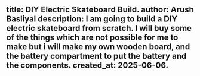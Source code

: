title: DIY Electric Skateboard Build.
author: Arush Basliyal
description: I am going to build a DIY electric skateboard from scratch. I will buy some of the things which are not possible for me to make but i will make my own wooden board, and the battery compartment to put 
the battery and the components.
created_at: 2025-06-06.
---
